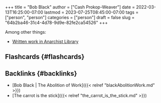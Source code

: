+++
title = "Bob Black"
author = ["Cash Prokop-Weaver"]
date = 2022-03-13T16:25:00-07:00
lastmod = 2023-07-25T08:45:00-07:00
tags = ["person", "person"]
categories = ["person"]
draft = false
slug = "64b2ba46-31c4-4d78-9d9e-82fe2ca54526"
+++

Among other things:

-   [Written work in Anarchist Library](https://theanarchistlibrary.org/category/author/bob-black)


## Flashcards {#flashcards}


## Backlinks {#backlinks}

-   [Bob Black | The Abolition of Work]({{< relref "blackAbolitionWork.md" >}})
-   [The carrot is the stick]({{< relref "the_carrot_is_the_stick.md" >}})
